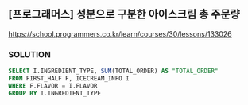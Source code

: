 ## [프로그래머스] 성분으로 구분한 아이스크림 총 주문량
https://school.programmers.co.kr/learn/courses/30/lessons/133026

### SOLUTION
```SQL
SELECT I.INGREDIENT_TYPE, SUM(TOTAL_ORDER) AS "TOTAL_ORDER"
FROM FIRST_HALF F, ICECREAM_INFO I
WHERE F.FLAVOR = I.FLAVOR
GROUP BY I.INGREDIENT_TYPE
```